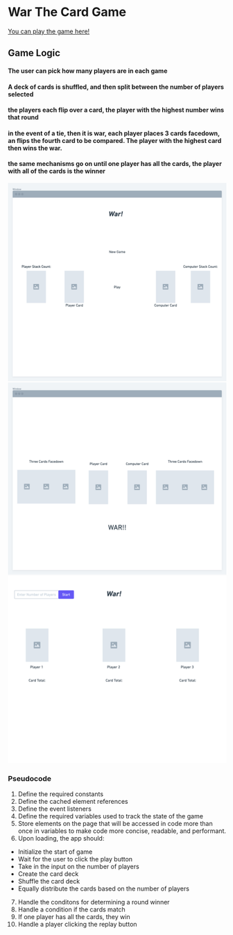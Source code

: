# War The Card Game
[You can play the game here!](http://warthecardgame.surge.sh/)
## Game Logic 
#### The user can pick how many players are in each game
#### A deck of cards is shuffled, and then split between the number of players selected
#### the players each flip over a card, the player with the highest number wins that round
#### in the event of a tie, then it is war, each player places 3 cards facedown, an flips the fourth card to be compared. The player with the highest card then wins the war. 
#### the same mechanisms go on until one player has all the cards, the player with all of the cards is the winner 
![wireframe](css/warTheGame@2x.png)
![wireframe](css/warTheGame@2x%20(1).png)
![wireframe](css/warTheGame%20-%20Frame@2x.png)
### Pseudocode 
1. Define the required constants
2. Define the cached element references
3. Define the event listeners 
4. Define the required variables used to track the state of the game
5. Store elements on the page that will be accessed in code more than once in variables to make code more concise, readable, and performant.
6. Upon loading, the app should:
  * Initialize the start of game
  * Wait for the user to click the play button
  * Take in the input on the number of players
  * Create the card deck
  * Shuffle the card deck
  * Equally distribute the cards based on the number of players
7. Handle the conditons for determining a round winner
8. Handle a condition if the cards match
9. If one player has all the cards, they win
10. Handle a player clicking the replay button